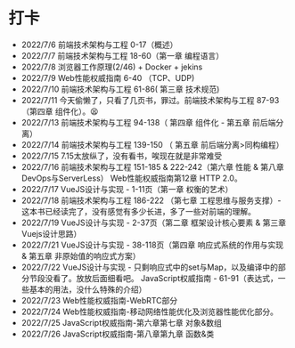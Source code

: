 # 打卡

- 2022/7/6
  前端技术架构与工程 0-17（概述）
- 2022/7/7 
  前端技术架构与工程 18-60（第一章 编程语言）
- 2022/7/8 
  浏览器工作原理(2/46) + Docker + jekins
- 2022/7/9 
  Web性能权威指南 6-40 （TCP、UDP)
- 2022/7/10 
  前端技术架构与工程 61-86( 第三章 技术规范)
- 2022/7/11 
  今天偷懒了，只看了几页书，罪过。前端技术架构与工程 87-93（第四章 组件化）。:tired_face: 
- 2022/7/13 
  前端技术架构与工程 94-138（ 第四章 组件化 - 第五章 前后端分离）
- 2022/7/14 
  前端技术架构与工程 139-150 （ 第五章 前后端分离>同构编程）
- 2022/7/15 
  7.15太放纵了，没有看书，唉现在就是非常难受
- 2022/7/16 
  前端技术架构与工程 151-185 & 222-242（第六章 性能 & 第八章 DevOps与ServerLess）
  Web性能权威指南第12章 HTTP 2.0。
- 2022/7/17
  VueJS设计与实现 - 1-11页（第一章 权衡的艺术）
- 2022/7/18
  前端技术架构与工程 186-222 （第七章 工程思维与服务支撑）- 这本书已经读完了，没有感觉有多少长进，多了一些对前端的理解。
- 2022/7/19
  VueJS设计与实现 - 2-37页（第二章 框架设计核心要素 & 第三章 Vuejs设计思路）
- 2022/7/21
  VueJS设计与实现 - 38-118页（第四章 响应式系统的作用与实现 & 第五章 非原始值的响应式方案）
- 2022/7/22
  VueJS设计与实现 - 只剩响应式中的set与Map，以及编译中的部分节段没看了。放放后面细看吧。
  JavaScript权威指南 - 61-91（表达式，一些基本的用法，没什么特殊的介绍）
- 2022/7/23
  Web性能权威指南-WebRTC部分
- 2022/7/24
  Web性能权威指南-移动网络性能优化及浏览器性能优化部分。
- 2022/7/25
  JavaScript权威指南-第六章第七章 对象&数组
- 
  2022/7/26
  JavaScript权威指南-第八章第九章 函数&类